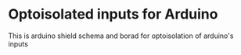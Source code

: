 # Optoisolated inputs for Arduino

This is arduino shield schema and borad for optoisolation of arduino's inputs